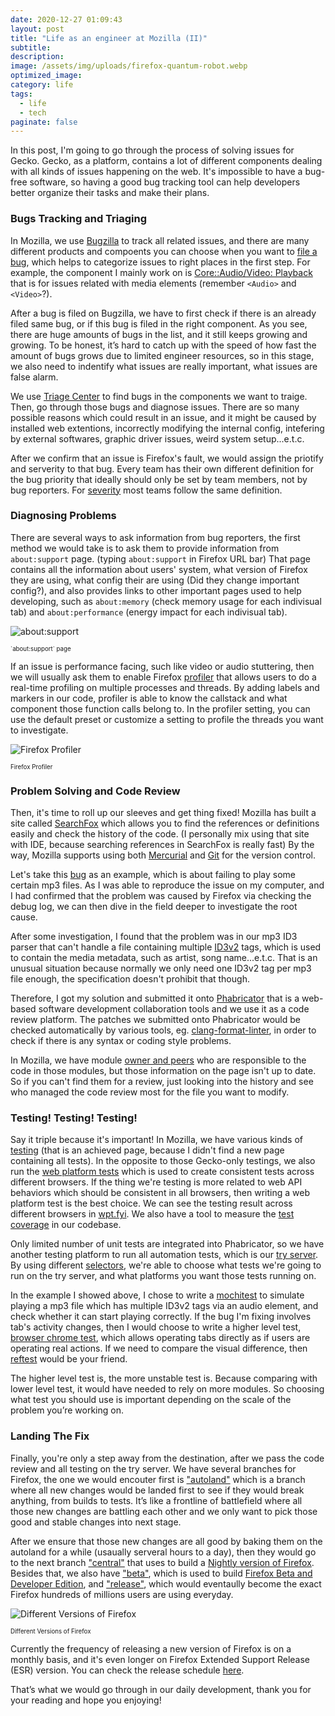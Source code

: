 ```yaml
---
date: 2020-12-27 01:09:43
layout: post
title: "Life as an engineer at Mozilla (II)"
subtitle:
description:
image: /assets/img/uploads/firefox-quantum-robot.webp
optimized_image:
category: life
tags:
  - life
  - tech
paginate: false
---
```


In this post, I'm going to go through the process of solving issues for Gecko. Gecko, as a platform, contains a lot of different components dealing with all kinds of issues happening on the web. It's impossible to have a bug-free software, so having a good bug tracking tool can help developers better organize their tasks and make their plans.

### Bugs Tracking and Triaging

In Mozilla, we use [Bugzilla](https://bugzilla.mozilla.org/home) to track all related issues, and there are many different products and compoents you can choose when you want to [file a bug](https://bugzilla.mozilla.org/enter_bug.cgi), which helps to categorize issues to right places in the first step. For example, the component I mainly work on is [Core::Audio/Video: Playback](https://mzl.la/3aJeDnm) that is for issues related with media elements (remember `<Audio>` and `<Video>`?).

After a bug is filed on Bugzilla, we have to first check if there is an already filed same bug, or if this bug is filed in the right component. As you see, there are huge amounts of bugs in the list, and it still keeps growing and growing. To be honest, it’s hard to catch up with the speed of how fast the amount of bugs grows due to limited engineer resources, so in this stage, we also need to indentify what issues are really important, what issues are false alarm.

We use [Triage Center](https://mozilla.github.io/triage-center/) to find bugs in the components we want to traige. Then, go through those bugs and diagnose issues. There are so many possible reasons which could result in an issue, and it might be caused by installed web extentions, incorrectly modifying the internal config, intefering by external softwares, graphic driver issues, weird system setup...e.t.c.

After we confirm that an issue is Firefox's fault, we would assign the priotify and serverity to that bug. Every team has their own different definition for the bug priority that ideally should only be set by team members, not by bug reporters. For [severity](https://firefox-source-docs.mozilla.org/bug-mgmt/guides/severity.html) most teams follow the same definition.

### Diagnosing Problems

There are several ways to ask information from bug reporters, the first method we would take is to ask them to provide information from `about:support` page. (typing `about:support` in Firefox URL bar) That page contains all the information about users' system, what version of Firefox they are using, what config their are using (Did they change important config?), and also provides links to other important pages used to help developing, such as `about:memory` (check memory usage for each indivisual tab) and `about:performance` (energy impact for each indivisual tab).

![about:support]({{site.baseurl}}/assets/img/uploads/Life_Mozilla_II/about_support.png)
<figcaption><sub><sup>`about:support` page</sup></sub></figcaption>

If an issue is performance facing, such like video or audio stuttering, then we will usually ask them to enable Firefox [profiler](https://profiler.firefox.com/) that allows users to do a real-time profiling on multiple processes and threads. By adding labels and markers in our code, profiler is able to know the callstack and what component those function calls belong to. In the profiler setting, you can use the default preset or customize a setting to profile the threads you want to investigate.

![Firefox Profiler]({{site.baseurl}}/assets/img/uploads/Life_Mozilla_II/profiler.jpeg)
<figcaption><sub><sup>Firefox Profiler</sup></sub></figcaption>

### Problem Solving and Code Review

Then, it's time to roll up our sleeves and get thing fixed! Mozilla has built a site called [SearchFox](https://searchfox.org/mozilla-central/source/dom/media) which allows you to find the references or definitions easily and check the history of the code. (I personally mix using that site with IDE, because searching references in SearchFox is really fast) By the way, Mozilla supports using both [Mercurial](https://www.mercurial-scm.org/) and [Git](https://git-scm.com/) for the version control.

Let's take this [bug](https://bugzilla.mozilla.org/show_bug.cgi?id=1634489) as an example, which is about failing to play some certain mp3 files. As I was able to reproduce the issue on my computer, and I had confirmed that the problem was caused by Firefox via checking the debug log, we can then dive in the field deeper to investigate the root cause.

After some investigation, I found that the problem was in our mp3 ID3 parser that can't handle a file containing multiple [ID3v2](https://id3.org/id3v2.4.0-structure) tags, which is used to contain the media metadata, such as artist, song name...e.t.c. That is an unusual situation because normally we only need one ID3v2 tag per mp3 file enough, the specification doesn't prohibit that though.

Therefore, I got my solution and submitted it onto [Phabricator](https://www.phacility.com/) that is a web-based software development collaboration tools and we use it as a code review platform. The patches we submitted onto Phabricator would be checked automatically by various tools, eg. [clang-format-linter](https://github.com/vhbit/clang-format-linter), in order to check if there is any syntax or coding style problems.

In Mozilla, we have module [owner and peers](https://wiki.mozilla.org/Modules/All) who are responsible to the code in those modules, but those information on the page isn't up to date. So if you can't find them for a review, just looking into the history and see who managed the code review most for the file you want to modify.

### Testing! Testing! Testing!

Say it triple because it's important! In Mozilla, we have various kinds of [testing](https://developer.mozilla.org/en-US/docs/Mozilla/QA/Automated_testing) (that is an achieved page, because I didn't find a new page containing all tests). In the opposite to those Gecko-only testings, we also run the [web platform tests](https://web-platform-tests.org/) which is used to create consistent tests across different browsers. If the thing we're testing is more related to web API behaviors which should be consistent in all browsers, then writing a web platform test is the best choice. We can see the testing result across different browsers in [wpt.fyi](https://wpt.fyi/results/?label=experimental&label=master&aligned). We also have a tool to measure the [test coverage](https://coverage.moz.tools/) in our codebase.

Only limited number of unit tests are integrated into Phabricator, so we have another testing platform to run all automation tests, which is our [try server](https://firefox-source-docs.mozilla.org/tools/try/index.html). By using different [selectors](https://firefox-source-docs.mozilla.org/tools/try/selectors/index.html), we're able to choose what tests we're going to run on the try server, and what platforms you want those tests running on.

In the example I showed above, I chose to write a [mochitest](https://developer.mozilla.org/en-US/docs/Mozilla/Projects/Mochitest) to simulate playing a mp3 file which has multiple ID3v2 tags via an audio element, and check whether it can start playing correctly. If the bug I'm fixing involves tab's activity changes, then I would choose to write a higher level test, [browser chrome test](https://developer.mozilla.org/en-US/docs/Mozilla/Browser_chrome_tests), which allows operating tabs directly as if users are operating real actions. If we need to compare the visual difference, then [reftest](https://firefox-source-docs.mozilla.org/web-platform/writing-tests/reftests.html) would be your friend.

The higher level test is, the more unstable test is. Because comparing with lower level test, it would have needed to rely on more modules. So choosing what test you should use is important depending on the scale of the problem you’re working on.

### Landing The Fix

Finally, you're only a step away from the destination, after we pass the code review and all testing on the try server. We have several branches for Firefox, the one we would encouter first is ["autoland"](https://hg.mozilla.org/integration/autoland/) which is a branch where all new changes would be landed first to see if they would break anything, from builds to tests.  It’s like a frontline of battlefield where all those new changes are battling each other and we only want to pick those good and stable changes into next stage.

After we ensure that those new changes are all good by baking them on the autoland for a while (usaually serveral hours to a day), then they would go to the next branch ["central"](https://hg.mozilla.org/mozilla-central) that uses to build a [Nightly version of Firefox](https://www.mozilla.org/en-US/firefox/channel/desktop/#nightly). Besides that, we also have ["beta"](https://hg.mozilla.org/releases/mozilla-beta/), which is used to build [Firefox Beta and Developer Edition](https://www.mozilla.org/en-US/firefox/channel/desktop/#beta), and ["release"](https://hg.mozilla.org/releases/mozilla-release/), which would eventaully become the exact Firefox hundreds of millions users are using everyday.

![Different Versions of Firefox]({{site.baseurl}}/assets/img/uploads/Life_Mozilla_II/firefox_version.png)
<figcaption><sub><sup>Different Versions of Firefox</sup></sub></figcaption>

Currently the frequency of releasing a new version of Firefox is on a monthly basis, and it's even longer on Firefox Extended Support Release (ESR) version. You can check the release schedule [here](https://wiki.mozilla.org/Release_Management/Calendar).

That’s what we would go through in our daily development, thank you for your reading and hope you enjoying!